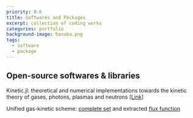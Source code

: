 ```yaml
---
priority: 0.6
title: Softwares and Packages
excerpt: collection of coding works
categories: portfolio
background-image: hanaba.png
tags:
  - software
  - package
---
```


## Open-source softwares & libraries

Kinetic.jl: theoretical and numerical implementations towards the kinetic theory of gases, photons, plasmas and neutrons [[Link]](https://github.com/vavrines/Kinetic.jl)

Unified gas-kinetic scheme: [complete set](https://github.com/vavrines/UGKS) and extracted [flux function](https://github.com/vavrines/UGKSFlux)
